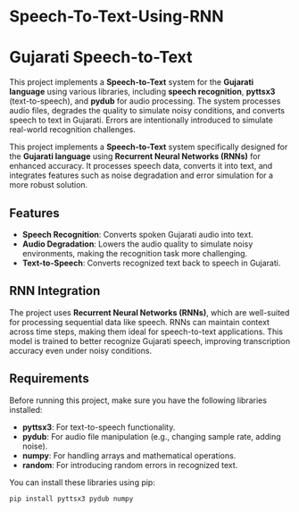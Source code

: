 ﻿# Speech-To-Text-Using-RNN

# Gujarati Speech-to-Text

This project implements a **Speech-to-Text** system for the **Gujarati language** using various libraries, including **speech recognition**, **pyttsx3** (text-to-speech), and **pydub** for audio processing. The system processes audio files, degrades the quality to simulate noisy conditions, and converts speech to text in Gujarati. Errors are intentionally introduced to simulate real-world recognition challenges.

This project implements a **Speech-to-Text** system specifically designed for the **Gujarati language** using **Recurrent Neural Networks (RNNs)** for enhanced accuracy. It processes speech data, converts it into text, and integrates features such as noise degradation and error simulation for a more robust solution.

## Features

- **Speech Recognition**: Converts spoken Gujarati audio into text.
- **Audio Degradation**: Lowers the audio quality to simulate noisy environments, making the recognition task more challenging.
- **Text-to-Speech**: Converts recognized text back to speech in Gujarati.

## RNN Integration

The project uses **Recurrent Neural Networks (RNNs)**, which are well-suited for processing sequential data like speech. RNNs can maintain context across time steps, making them ideal for speech-to-text applications. This model is trained to better recognize Gujarati speech, improving transcription accuracy even under noisy conditions.


## Requirements

Before running this project, make sure you have the following libraries installed:

- **pyttsx3**: For text-to-speech functionality.
- **pydub**: For audio file manipulation (e.g., changing sample rate, adding noise).
- **numpy**: For handling arrays and mathematical operations.
- **random**: For introducing random errors in recognized text.

You can install these libraries using pip:

```bash
pip install pyttsx3 pydub numpy
